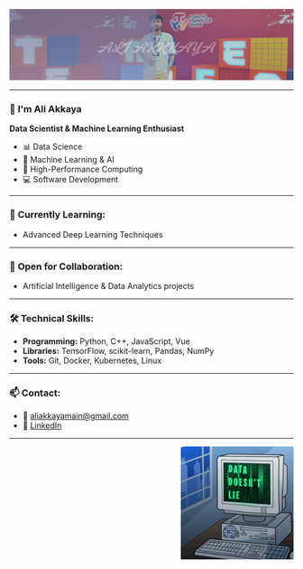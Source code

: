 <p align="center">
  <img src="doc/images/akkaya.png" alt="aliakkaya" width="1000"/>
</p>

---

### 👋 **I'm Ali Akkaya**

**Data Scientist & Machine Learning Enthusiast**

- 📊 Data Science
- 🤖 Machine Learning & AI
- 🚀 High-Performance Computing
- 💻 Software Development

---

### 🌱 **Currently Learning:**
- Advanced Deep Learning Techniques

---

### 💞️ **Open for Collaboration:**
- Artificial Intelligence & Data Analytics projects

---

### 🛠️ **Technical Skills:**
- **Programming:** Python, C++, JavaScript, Vue  
- **Libraries:** TensorFlow, scikit-learn, Pandas, NumPy  
- **Tools:** Git, Docker, Kubernetes, Linux  

---

### 📫 **Contact:**
- 📧 [aliakkayamain@gmail.com](mailto:aliakkayamain@gmail.com)  
- 💼 [LinkedIn](https://linkedin.com/in/aliakkaya)

---

<p align="right">
  <img src="doc/images/datadoesntlie.gif" width="200"/>
</p>
